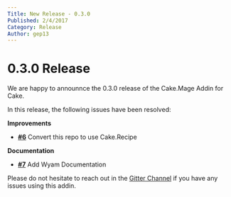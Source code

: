 ```yaml
---
Title: New Release - 0.3.0
Published: 2/4/2017
Category: Release
Author: gep13
---
```


# 0.3.0 Release

We are happy to announnce the 0.3.0 release of the Cake.Mage Addin for Cake.

In this release, the following issues have been resolved:

__Improvements__

- [__#6__](https://github.com/cake-contrib/Cake.Mage/issues/6) Convert this repo to use Cake.Recipe

__Documentation__

- [__#7__](https://github.com/cake-contrib/Cake.Mage/issues/7) Add Wyam Documentation

Please do not hesitate to reach out in the [Gitter Channel](https://gitter.im/cake-contrib/Lobby) if you have any issues using this addin.